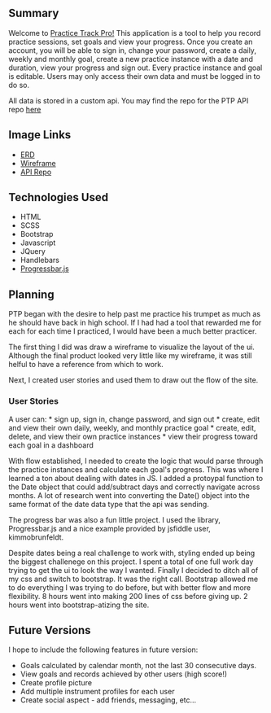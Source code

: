 ## Summary
Welcome to [Practice Track Pro!](https://j-gottlieb.github.io/Practice-Track-Pro-Client/) This application is a tool to help you record
practice sessions, set goals and view your progress. Once you create an account,
you will be able to sign in, change your password, create a daily, weekly and
monthly goal, create a new practice instance with a date and duration, view your
progress and sign out. Every practice instance and goal is editable. Users may
only access their own data and must be logged in to do so.

All data is stored in a custom api. You may find the repo for the PTP API repo [here](https://github.com/j-gottlieb/Practice-Track-Pro-API)


## Image Links
* [ERD](https://github.com/j-gottlieb/Practice-Track-Pro-Client/blob/master/public/images/ERD.jpg)
* [Wireframe](https://github.com/j-gottlieb/Practice-Track-Pro-Client/blob/master/public/images/Wireframe.jpg)
* [API Repo](https://github.com/j-gottlieb/Practice-Track-Pro-API)


## Technologies Used
* HTML
* SCSS
* Bootstrap
* Javascript
* JQuery
* Handlebars
* [Progressbar.js](https://progressbarjs.readthedocs.io/en/1.0.0/)


## Planning
PTP began with the desire to help past me practice his trumpet as much as he
should have back in high school. If I had had a tool that rewarded me for each
for each time I practiced, I would have been a much better practicer.

The first thing I did was draw a wireframe to visualize the layout of the ui.
Although the final product looked very little like my wireframe, it was still
helful to have a reference from which to work.

Next, I created user stories and used them to draw out the flow of the site.

  ### User Stories
  A user can:
    * sign up, sign in, change password, and sign out
    * create, edit and view their own daily, weekly, and monthly practice goal
    * create, edit, delete, and view their own practice instances
    * view their progress toward each goal in a dashboard

With flow established, I needed to create the logic that would parse through the
practice instances and calculate each goal's progress. This was where I learned a ton about
dealing with dates in JS. I added a protoypal function to the Date object that
could add/subtract days and correctly navigate across months. A lot of research
went into converting the Date() object into the same format of the date data type
that the api was sending.

The progress bar was also a fun little project. I used the library, Progressbar.js
and a nice example provided by jsfiddle user, kimmobrunfeldt.

Despite dates being a real challenge to work with, styling ended up being the
biggest challenege on this project. I spent a total of one full work day trying
to get the ui to look the way I wanted. Finally I decided to ditch all of my css
and switch to bootstrap. It was the right call. Bootstrap allowed me to do
everything I was trying to do before, but with better flow and more flexibility.
8 hours went into making 200 lines of css before giving up. 2 hours went into
bootstrap-atizing the site.

## Future Versions

I hope to include the following features in future version:
* Goals calculated by calendar month, not the last 30 consecutive days.
* View goals and records achieved by other users (high score!)
* Create profile picture
* Add multiple instrument profiles for each user
* Create social aspect - add friends, messaging, etc...
